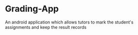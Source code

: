 # Grading-App
An android application which allows tutors to mark the student's assignments and keep the result records
